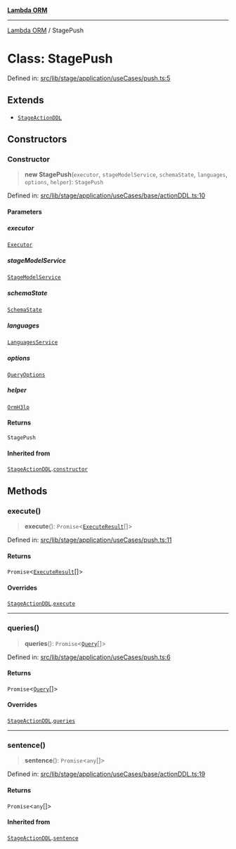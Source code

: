 [**Lambda ORM**](../README.md)

***

[Lambda ORM](../README.md) / StagePush

# Class: StagePush

Defined in: [src/lib/stage/application/useCases/push.ts:5](https://github.com/lambda-orm/lambdaorm/blob/d458bba636206871821586fca1a7822cc50e2446/src/lib/stage/application/useCases/push.ts#L5)

## Extends

- [`StageActionDDL`](StageActionDDL.md)

## Constructors

### Constructor

> **new StagePush**(`executor`, `stageModelService`, `schemaState`, `languages`, `options`, `helper`): `StagePush`

Defined in: [src/lib/stage/application/useCases/base/actionDDL.ts:10](https://github.com/lambda-orm/lambdaorm/blob/d458bba636206871821586fca1a7822cc50e2446/src/lib/stage/application/useCases/base/actionDDL.ts#L10)

#### Parameters

##### executor

[`Executor`](../interfaces/Executor.md)

##### stageModelService

[`StageModelService`](StageModelService.md)

##### schemaState

[`SchemaState`](SchemaState.md)

##### languages

[`LanguagesService`](LanguagesService.md)

##### options

[`QueryOptions`](../interfaces/QueryOptions.md)

##### helper

[`OrmH3lp`](OrmH3lp.md)

#### Returns

`StagePush`

#### Inherited from

[`StageActionDDL`](StageActionDDL.md).[`constructor`](StageActionDDL.md#constructor)

## Methods

### execute()

> **execute**(): `Promise`\<[`ExecuteResult`](../interfaces/ExecuteResult.md)[]\>

Defined in: [src/lib/stage/application/useCases/push.ts:11](https://github.com/lambda-orm/lambdaorm/blob/d458bba636206871821586fca1a7822cc50e2446/src/lib/stage/application/useCases/push.ts#L11)

#### Returns

`Promise`\<[`ExecuteResult`](../interfaces/ExecuteResult.md)[]\>

#### Overrides

[`StageActionDDL`](StageActionDDL.md).[`execute`](StageActionDDL.md#execute)

***

### queries()

> **queries**(): `Promise`\<[`Query`](Query.md)[]\>

Defined in: [src/lib/stage/application/useCases/push.ts:6](https://github.com/lambda-orm/lambdaorm/blob/d458bba636206871821586fca1a7822cc50e2446/src/lib/stage/application/useCases/push.ts#L6)

#### Returns

`Promise`\<[`Query`](Query.md)[]\>

#### Overrides

[`StageActionDDL`](StageActionDDL.md).[`queries`](StageActionDDL.md#queries)

***

### sentence()

> **sentence**(): `Promise`\<`any`[]\>

Defined in: [src/lib/stage/application/useCases/base/actionDDL.ts:19](https://github.com/lambda-orm/lambdaorm/blob/d458bba636206871821586fca1a7822cc50e2446/src/lib/stage/application/useCases/base/actionDDL.ts#L19)

#### Returns

`Promise`\<`any`[]\>

#### Inherited from

[`StageActionDDL`](StageActionDDL.md).[`sentence`](StageActionDDL.md#sentence)

